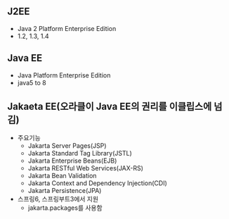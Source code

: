 ## J2EE
- Java 2 Platform Enterprise Edition
- 1.2, 1.3, 1.4
## Java EE
- Java Platform Enterprise Edition
- java5 to 8
## Jakaeta EE(오라클이 Java EE의 권리를 이클립스에 넘김)
- 주요기능
	- Jakarta Server Pages(JSP)
	- Jakarta Standard Tag Library(JSTL)
	- Jakarta Enterprise Beans(EJB)
	- Jakarta RESTful Web Services(JAX-RS)
	- Jakarta Bean Validation
	- Jakarta Context and Dependency Injection(CDI)
	- Jakarta Persistence(JPA)
- 스프링6, 스프링부트3에서 지원
	- jakarta.packages를 사용함